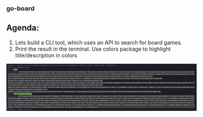 ### go-board

## Agenda:
1. Lets build a CLI tool, which uses an API to search for board games.
2. Print the result in the terminal. Use colors package to highlight title/description in colors

![./img/output.png](./img/output.png)